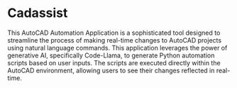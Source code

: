 # Cadassist
This AutoCAD Automation Application is a sophisticated tool designed to streamline the process of making real-time changes to AutoCAD projects using natural language commands. This application leverages the power of generative AI, specifically Code-Llama, to generate Python automation scripts based on user inputs. The scripts are executed directly within the AutoCAD environment, allowing users to see their changes reflected in real-time.
